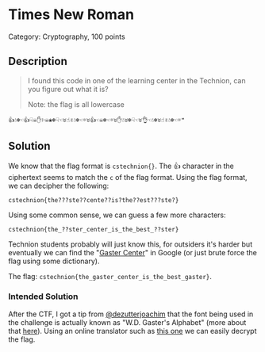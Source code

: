 # Times New Roman
Category: Cryptography, 100 points

## Description

> I found this code in one of the learning center in the Technion, can you figure out what it is?
> 
> Note: the flag is all lowercase

```
👍💧❄☜👍☟☠✋⚐☠❀❄☟☜♉☝✌💧❄☜☼♉👍☜☠❄☜☼♉✋💧♉❄☟☜♉👌☜💧❄♉☝✌💧❄☜☼❝
```

## Solution

We know that the flag format is `cstechnion{}`. The 👍 character in the ciphertext seems to match the `c` of the flag format. Using the flag format, we can decipher the following:

```
cstechnion{the???ste??cente??is?the??est???ste?}
```

Using some common sense, we can guess a few more characters:

```
cstechnion{the_??ster_center_is_the_best_??ster}
```

Technion students probably will just know this, for outsiders it's harder but eventually we can find the "[Gaster Center](https://culture.web.technion.ac.il/rifkin/)" in Google (or just brute force the flag using some dictionary). 

The flag: `cstechnion{the_gaster_center_is_the_best_gaster}`.

### Intended Solution

After the CTF, I got a tip from [@dezutterjoachim](https://twitter.com/dezutterjoachim) that the font being used in the challenge is actually known as "W.D. Gaster's Alphabet" (more about that [here](https://wingdingstranslator.com/undertale/)). Using an online translator such as [this one](https://lingojam.com/W-D-Gaster) we can easily decrypt the flag.